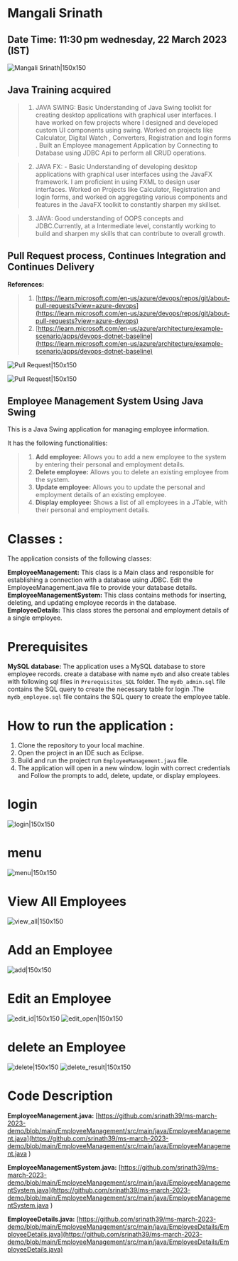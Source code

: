 # Mangali Srinath

## Date Time:  11:30 pm wednesday, 22 March 2023 (IST)

![Mangali Srinath|150x150](./Images/srinath.png)


## Java Training acquired

> 1. JAVA SWING:  Basic Understanding of Java Swing toolkit for creating desktop applications with graphical user interfaces. I have worked on few projects where I designed and developed custom UI components using swing. Worked on projects like Calculator, Digital Watch , Converters, Registration and login forms . Built an Employee management Application by Connecting to Database using JDBC Api to perform all CRUD operations.

> 2. JAVA FX: - Basic Understanding of developing desktop applications with graphical user interfaces using the JavaFX framework. I am proficient in using FXML to design user interfaces. Worked on Projects like Calculator, Registration and login forms, and worked on aggregating various components and features in the JavaFX toolkit to constantly sharpen my skillset.

>3. JAVA: Good understanding of OOPS concepts and JDBC.Currently, at a Intermediate level, constantly working to build and sharpen my skills that can contribute to overall growth.

## Pull Request process, Continues Integration and Continues Delivery
**References:**
> 1. [https://learn.microsoft.com/en-us/azure/devops/repos/git/about-pull-requests?view=azure-devops](https://learn.microsoft.com/en-us/azure/devops/repos/git/about-pull-requests?view=azure-devops)
> 1. [https://learn.microsoft.com/en-us/azure/architecture/example-scenario/apps/devops-dotnet-baseline](https://learn.microsoft.com/en-us/azure/architecture/example-scenario/apps/devops-dotnet-baseline)


![Pull Request|150x150](./Images/PullRequest.png)

![Pull Request|150x150](./Images/Second.png)
## Employee Management System Using Java Swing
This is a Java Swing application for managing employee information.

It has the following functionalities:

>1. **Add employee:** Allows you to add a new employee to the system by entering their personal and employment details. <br/>
>2. **Delete employee:** Allows you to delete an existing employee from the system. <br/>
>3. **Update employee:** Allows you to update the personal and employment details of an existing employee. <br/>
>4. **Display employee:** Shows a list of all employees in a JTable, with their personal and employment details.

# Classes :
The application consists of the following classes:

**EmployeeManagement:** This class is a Main class and responsible for establishing a connection with a database using JDBC. Edit the EmployeeManagement.java file to provide your database details. <br/>
**EmployeeManagementSystem:** This class contains methods for inserting, deleting, and updating employee records in the database. <br/>
**EmployeeDetails:** This class stores the personal and employment details of a single employee. <br/>

# Prerequisites
**MySQL database:** The application uses a MySQL database to store employee records. create a database with name `mydb` and also create tables with following sql files in `Prerequisites_SQL` folder. The `mydb_admin.sql` file contains the SQL query to create the necessary table for login .The `mydb_employee.sql` file contains the SQL query to create the employee table.

# How to run the application : 
1. Clone the repository to your local machine.
2. Open the project in an IDE such as Eclipse.
3. Build and run the project run `EmployeeManagement.java` file.
4. The application will open in a new window. login with correct credentials and Follow the prompts to add, delete, update, or display employees.

# login

![login|150x150](./Images/login.png)

# menu

![menu|150x150](./Images/menu.png)

# View All Employees

![view_all|150x150](./Images/view_all.png)

# Add an Employee

![add|150x150](./Images/add.png)

# Edit an Employee

![edit_id|150x150](./Images/edit_id.png)
![edit_open|150x150](./Images/edit_open.png)

# delete an Employee

![delete|150x150](./Images/delete_id.png)
![delete_result|150x150](./Images/delete_result.png)

# Code Description

**EmployeeManagement.java:** [https://github.com/srinath39/ms-march-2023-demo/blob/main/EmployeeManagement/src/main/java/EmployeeManagement.java](https://github.com/srinath39/ms-march-2023-demo/blob/main/EmployeeManagement/src/main/java/EmployeeManagement.java
)

**EmployeeManagementSystem.java:** [https://github.com/srinath39/ms-march-2023-demo/blob/main/EmployeeManagement/src/main/java/EmployeeManagementSystem.java](https://github.com/srinath39/ms-march-2023-demo/blob/main/EmployeeManagement/src/main/java/EmployeeManagementSystem.java
)

**EmployeeDetails.java:** [https://github.com/srinath39/ms-march-2023-demo/blob/main/EmployeeManagement/src/main/java/EmployeeDetails/EmployeeDetails.java](https://github.com/srinath39/ms-march-2023-demo/blob/main/EmployeeManagement/src/main/java/EmployeeDetails/EmployeeDetails.java)





